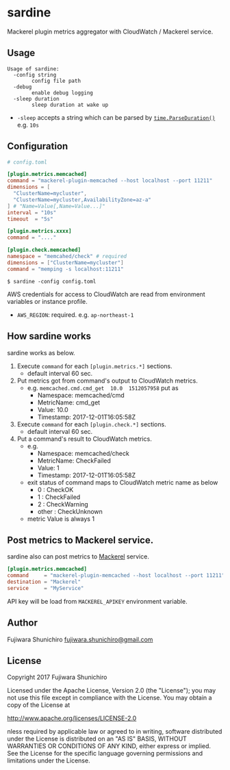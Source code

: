 # sardine

Mackerel plugin metrics aggregator with CloudWatch / Mackerel service.

## Usage

```
Usage of sardine:
  -config string
    	config file path
  -debug
    	enable debug logging
  -sleep duration
    	sleep duration at wake up
```

- `-sleep` accepts a string which can be parsed by [`time.ParseDuration()`](https://golang.org/pkg/time/#ParseDuration) e.g. `10s`

## Configuration


```toml
# config.toml

[plugin.metrics.memcached]
command = "mackerel-plugin-memcached --host localhost --port 11211"
dimensions = [
  "ClusterName=mycluster",
  "ClusterName=mycluster,AvailabilityZone=az-a"
] # "Name=Value[,Name=Value...]"
interval = "10s"
timeout  = "5s"

[plugin.metrics.xxxx]
command = "...."

[plugin.check.memcached]
namespace = "memcahed/check" # required
dimensions = ["ClusterName=mycluster"]
command = "memping -s localhost:11211"
```

```console
$ sardine -config config.toml
```

AWS credentials for access to CloudWatch are read from environment variables or instance profile.

- `AWS_REGION`: required. e.g. `ap-northeast-1`

## How sardine works

sardine works as below.

1. Execute `command` for each `[plugin.metrics.*]` sections.
   - default interval 60 sec.
1. Put metrics got from command's output to CloudWatch metrics.
   - e.g. `memcached.cmd.cmd_get  10.0  1512057958` put as
     - Namespace: memcached/cmd
     - MetricName: cmd_get
     - Value: 10.0
     - Timestamp: 2017-12-01T16:05:58Z
1. Execute `command` for each `[plugin.check.*]` sections.
   - default interval 60 sec.
1. Put a command's result to CloudWatch metrics.
   - e.g.
     - Namespace: memcached/check
     - MetricName: CheckFailed
     - Value: 1
     - Timestamp: 2017-12-01T16:05:58Z
   - exit status of command maps to CloudWatch metric name as below
     - 0 : CheckOK
     - 1 : CheckFailed
     - 2 : CheckWarning
     - other : CheckUnknown
   - metric Value is always 1

## Post metrics to Mackerel service.

sardine also can post metrics to [Mackerel](https://mackerel.io) service.

```toml
[plugin.metrics.memcached]
command     = "mackerel-plugin-memcached --host localhost --port 11211"
destination = "Mackerel"
service     = "MyService"
```

API key will be load from `MACKEREL_APIKEY` environment variable.

## Author

Fujiwara Shunichiro <fujiwara.shunichiro@gmail.com>

## License

Copyright 2017 Fujiwara Shunichiro

Licensed under the Apache License, Version 2.0 (the "License");
you may not use this file except in compliance with the License.
You may obtain a copy of the License at

http://www.apache.org/licenses/LICENSE-2.0

nless required by applicable law or agreed to in writing, software
distributed under the License is distributed on an "AS IS" BASIS,
WITHOUT WARRANTIES OR CONDITIONS OF ANY KIND, either express or implied.
See the License for the specific language governing permissions and
limitations under the License.
